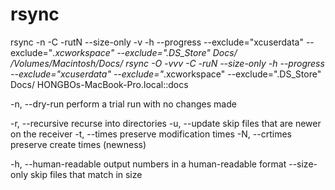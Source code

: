 # rsync #

rsync -n -C -rutN --size-only -v -h --progress  --exclude="xcuserdata" --exclude="*.xcworkspace" --exclude=".DS_Store"  Docs/ /Volumes/Macintosh/Docs/
rsync -O -vvv -C -ruN --size-only -h --progress  --exclude="xcuserdata" --exclude="*.xcworkspace" --exclude=".DS_Store"   Docs/ HONGBOs-MacBook-Pro.local::docs

-n, --dry-run               perform a trial run with no changes made

-r, --recursive             recurse into directories
-u, --update                skip files that are newer on the receiver
-t, --times                 preserve modification times
-N, --crtimes               preserve create times (newness)

-h, --human-readable        output numbers in a human-readable format
--size-only             skip files that match in size
